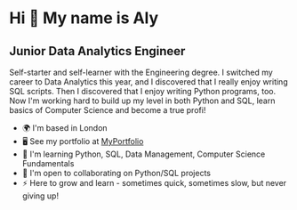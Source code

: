 <!--
## Hi there 👋
### I'm Aly :relaxed: I'm a newbie to the world of coding, but I'm passionate about all things Data and hope to become a Data Engineer one day :sunrise_over_mountains:  
#### Planning to go the whole path one step at the time, and will add my projects along the way  :beginner:
#### This is what I'm learning right now 🌱:
- SQL 
  <br>
- Python 
  <br>
- Tableau 
<br> -->

Hi 👋 My name is Aly
====================

Junior Data Analytics Engineer
------------------------------

Self-starter and self-learner with the Engineering degree. I switched my career to Data Analytics this year, and I discovered that I really enjoy writing SQL scripts. Then I discovered that I enjoy writing Python programs, too. Now I'm working hard to build up my level in both Python and SQL, learn basics of Computer Science and become a true profi!

* 🌍  I'm based in London
* 🖥️  See my portfolio at [MyPortfolio](http://https://github.com/DDataAly/SQL)
* 🧠  I'm learning Python, SQL, Data Management, Computer Science Fundamentals
* 🤝  I'm open to collaborating on Python/SQL projects
* ⚡  Here to grow and learn - sometimes quick, sometimes slow, but never giving up!

<!--
**DDataAly/DDataAly** is a ✨ _special_ ✨ repository because its `README.md` (this file) appears on your GitHub profile.

Here are some ideas to get you started:

- 🔭 I’m currently working on ...
- 🌱 I’m currently learning ...
- 👯 I’m looking to collaborate on ...
- 🤔 I’m looking for help with ...
- 💬 Ask me about ...
- 📫 How to reach me: ...
- 😄 Pronouns: ...
- ⚡ Fun fact: ...
-->
